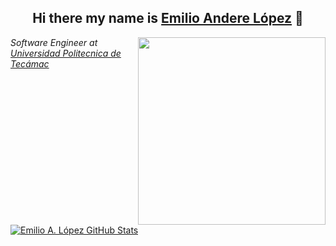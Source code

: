 <h2 align="center">Hi there my name is <a href="http://softtek.com">Emilio Andere López</a> 👋</h2>
<img align="right" src="https://media.giphy.com/media/f3iwJFOVOwuy7K6FFw/giphy.gif" width="300" />
<p><em>Software Engineer at <a href="http://uptecamac.edomex.gob.mx/">Universidad Politecnica de Tecámac</a></em></p>

[![Emilio A. López GitHub Stats](https://github-readme-stats.vercel.app/api?username=EmilioAndere&show_icons=true&count_private=true)](https://github.com/EmilioAndere)

###

<!--
**EmilioAndere/EmilioAndere** is a ✨ _special_ ✨ repository because its `README.md` (this file) appears on your GitHub profile.

Here are some ideas to get you started:

- 🔭 I’m currently working on ...
- 🌱 I’m currently learning ...
- 👯 I’m looking to collaborate on ...
- 🤔 I’m looking for help with ...
- 💬 Ask me about ...
- 📫 How to reach me: ...
- 😄 Pronouns: ...
- ⚡ Fun fact: ...
-->
